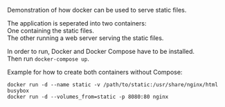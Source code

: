 Demonstration of how docker can be used to serve static files.

The application is seperated into two containers:  
One containing the static files.  
The other running a web server serving the static files.

In order to run, Docker and Docker Compose have to be installed.  
Then run `docker-compose up`.

Example for how to create both containers without Compose:
```
docker run -d --name static -v /path/to/static:/usr/share/nginx/html busybox
docker run -d --volumes_from=static -p 8080:80 nginx
```

